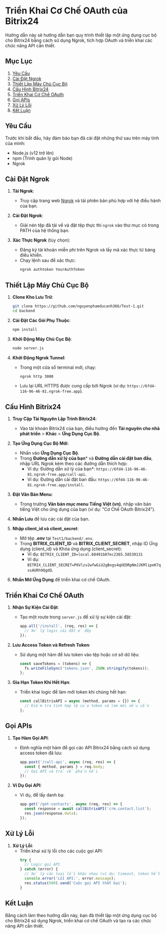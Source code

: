# Triển Khai Cơ Chế OAuth của Bitrix24

Hướng dẫn này sẽ hướng dẫn bạn quy trình thiết lập một ứng dụng cục bộ cho Bitrix24 bằng cách sử dụng Ngrok, tích hợp OAuth và triển khai các chức năng API cần thiết.

## Mục Lục

1. [Yêu Cầu](#yêu-cầu)
2. [Cài Đặt Ngrok](#cài-đặt-ngrok)
3. [Thiết Lập Máy Chủ Cục Bộ](#thiết-lập-máy-chủ-cục-bộ)
4. [Cấu Hình Bitrix24](#cấu-hình-bitrix24)
5. [Triển Khai Cơ Chế OAuth](#triển-khai-cơ-chế-oauth)
6. [Gọi APIs](#gọi-apis)
7. [Xử Lý Lỗi](#xử-lý-lỗi)
8. [Kết Luận](#kết-luận)

## Yêu Cầu

Trước khi bắt đầu, hãy đảm bảo bạn đã cài đặt những thứ sau trên máy tính của mình:

- Node.js (v12 trở lên)
- npm (Trình quản lý gói Node)
- Ngrok

## Cài Đặt Ngrok

1. **Tải Ngrok**:
   - Truy cập trang web [Ngrok](https://ngrok.com/download) và tải phiên bản phù hợp với hệ điều hành của bạn.

2. **Cài Đặt Ngrok**:
   - Giải nén tệp đã tải về và đặt tệp thực thi `ngrok` vào thư mục có trong PATH của hệ thống bạn.

3. **Xác Thực Ngrok** (tùy chọn):
   - Đăng ký tài khoản miễn phí trên Ngrok và lấy mã xác thực từ bảng điều khiển.
   - Chạy lệnh sau để xác thực:
     ```bash
     ngrok authtoken YourAuthToken
     ```

## Thiết Lập Máy Chủ Cục Bộ

1. **Clone Kho Lưu Trữ**:
   ```bash
   git clone https://github.com/nguyenphamducanh366/Test-1.git
   cd backend
   ```

2. **Cài Đặt Các Gói Phụ Thuộc**:
   ```bash
   npm install
   ```

3. **Khởi Động Máy Chủ Cục Bộ**:
   ```bash
   node server.js
   ```

4. **Khởi Động Ngrok Tunnel**:
   - Trong một cửa sổ terminal mới, chạy:
     ```bash
     ngrok http 3000
     ```
   - Lưu lại URL HTTPS được cung cấp bởi Ngrok (ví dụ: `https://6fd4-116-96-46-81.ngrok-free.app`).

## Cấu Hình Bitrix24

1. **Truy Cập Tài Nguyên Lập Trình Bitrix24**:
   - Vào tài khoản Bitrix24 của bạn, điều hướng đến **Tài nguyên cho nhà phát triển** > **Khác** > **Ứng Dụng Cục Bộ**.

2. **Tạo Ứng Dụng Cục Bộ Mới**:
   - Nhấn vào **Ứng Dụng Cục Bộ**.
   - Trong **Đường dẫn xử lý của bạn*** và **Đường dẫn cài đặt ban đầu**, nhập URL Ngrok kèm theo các đường dẫn thích hợp:
     - Ví dụ: Đường dẫn xử lý của bạn*: `https://6fd4-116-96-46-81.ngrok-free.app/call-api`.
     - Ví dụ: Đường dẫn cài đặt ban đầu: `https://6fd4-116-96-46-81.ngrok-free.app/install`.

3. **Đặt Văn Bản Menu**:
   - Trong trường **Văn bản mục menu Tiếng Việt (vn)**, nhập văn bản tiếng Việt cho ứng dụng của bạn (ví dụ: "Cơ Chế OAuth Bitrix24").

4. **Nhấn Lưu** để lưu các cài đặt của bạn.

5. **Nhập client_id và client_secret**:
   - Mở tệp **.env** tại `Test1/backend/.env`.
   - Trong **BITRIX_CLIENT_ID** và **BITRIX_CLIENT_SECRET**, nhập ID Ứng dụng (client_id) và Khóa ứng dụng (client_secret):
     - Ví dụ: `BITRIX_CLIENT_ID=local.68491b07ec2365.58539131`
     - Ví dụ: `BITRIX_CLIENT_SECRET=P6Vlzv2wfwGiU2gBxgs4qUEDRpNmJJKMlipeK7qssAURh9QgdQ`.

6. **Nhấn Mở Ứng Dụng** để triển khai cơ chế OAuth.

## Triển Khai Cơ Chế OAuth

1. **Nhận Sự Kiện Cài Đặt**:
   - Tạo một route trong `server.js` để xử lý sự kiện cài đặt:
     ```javascript
     app.all('/install', (req, res) => {
       // Xử lý logic cài đặt ở đây
     });
     ```

2. **Lưu Access Token và Refresh Token**:
   - Sử dụng một hàm để lưu token vào tệp hoặc cơ sở dữ liệu:
     ```javascript
     const saveTokens = (tokens) => {
       fs.writeFileSync('tokens.json', JSON.stringify(tokens));
     };
     ```

3. **Gia Hạn Token Khi Hết Hạn**:
   - Triển khai logic để làm mới token khi chúng hết hạn:
     ```javascript
     const callBitrixAPI = async (method, params = {}) => {
       // Kiểm tra tính hợp lệ của token và làm mới nếu cần
     };
     ```

## Gọi APIs

1. **Tạo Hàm Gọi API**:
   - Định nghĩa một hàm để gọi các API Bitrix24 bằng cách sử dụng access token đã lưu:
     ```javascript
     app.post('/call-api', async (req, res) => {
       const { method, params } = req.body;
       // Gọi API và trả về phản hồi
     });
     ```

2. **Ví Dụ Gọi API**:
   - Ví dụ, để lấy danh bạ:
     ```javascript
     app.get('/get-contacts', async (req, res) => {
       const response = await callBitrixAPI('crm.contact.list');
       res.json(response.data);
     });
     ```

## Xử Lý Lỗi

1. **Xử Lý Lỗi**:
   - Triển khai xử lý lỗi cho các cuộc gọi API:
     ```javascript
     try {
       // Logic gọi API
     } catch (error) {
       // Xử lý các loại lỗi khác nhau (ví dụ: timeout, token hết hạn)
       console.error('Lỗi API:', error.message);
       res.status(500).send('Cuộc gọi API thất bại');
     }
     ```

## Kết Luận

Bằng cách làm theo hướng dẫn này, bạn đã thiết lập một ứng dụng cục bộ cho Bitrix24 sử dụng Ngrok, triển khai cơ chế OAuth và tạo ra các chức năng API cần thiết.
